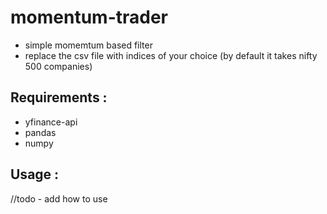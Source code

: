 # momentum-trader
* simple momemtum based filter 
* replace the csv file with indices of your choice (by default it takes nifty 500 companies)

## Requirements :
* yfinance-api
* pandas
* numpy

## Usage : 
//todo - add how to use
